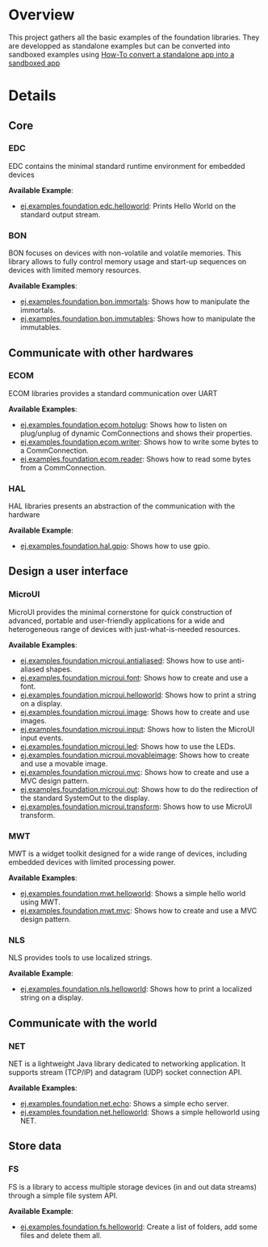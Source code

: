 # Overview
This project gathers all the basic examples of the foundation libraries. They are developped as standalone examples but can be converted into sandboxed examples using [How-To convert a standalone app into a sandboxed app](https://github.com/MicroEJ/How-To/tree/master/StandaloneToSandboxed)

# Details
## Core
### EDC
EDC contains the minimal standard runtime environment for embedded devices

**Available Example**:
* [ej.examples.foundation.edc.helloworld](ej.examples.foundation.edc.helloworld): Prints Hello World on the standard output stream.

### BON
BON focuses on devices with non-volatile and volatile memories. This library allows to fully control memory usage and start-up sequences on devices with limited memory resources.

**Available Examples**:

* [ej.examples.foundation.bon.immortals](ej.examples.foundation.bon.immortals): Shows how to manipulate the immortals.
* [ej.examples.foundation.bon.immutables](ej.examples.foundation.bon.immutables): Shows how to manipulate the immutables.


## Communicate with other hardwares

### ECOM
ECOM libraries provides a standard communication over UART

**Available Examples**:
* [ej.examples.foundation.ecom.hotplug](ej.examples.foundation.ecom.hotplug): Shows how to listen on plug/unplug of dynamic ComConnections and shows their properties.
* [ej.examples.foundation.ecom.writer](ej.examples.foundation.ecom.writer): Shows how to write some bytes to a CommConnection.
* [ej.examples.foundation.ecom.reader](ej.examples.foundation.ecom.reader): Shows how to read some bytes from a CommConnection.

### HAL
HAL libraries presents an abstraction of the communication with the hardware

**Available Example**:
* [ej.examples.foundation.hal.gpio](ej.examples.foundation.hal.gpio): Shows how to use gpio.


## Design a user interface

### MicroUI
MicroUI provides the minimal cornerstone for quick construction of advanced, portable and user-friendly applications for a wide and heterogeneous range of devices with just-what-is-needed resources.

**Available Examples**:
* [ej.examples.foundation.microui.antialiased](ej.examples.foundation.microui.antialiased): Shows how to use anti-aliased shapes.
* [ej.examples.foundation.microui.font](ej.examples.foundation.microui.font): Shows how to create and use a font.
* [ej.examples.foundation.microui.helloworld](ej.examples.foundation.microui.helloworld): Shows how to print a string on a display.
* [ej.examples.foundation.microui.image](ej.examples.foundation.microui.image): Shows how to create and use images.
* [ej.examples.foundation.microui.input](ej.examples.foundation.microui.input): Shows how to listen the MicroUI input events.
* [ej.examples.foundation.microui.led](ej.examples.foundation.microui.led): Shows how to use the LEDs.
* [ej.examples.foundation.microui.movableimage](ej.examples.foundation.microui.movableimage): Shows how to create and use a movable image.
* [ej.examples.foundation.microui.mvc](ej.examples.foundation.microui.mvc): Shows how to create and use a MVC design pattern.
* [ej.examples.foundation.microui.out](ej.examples.foundation.microui.out): Shows how to do the redirection of the standard SystemOut to the display.
* [ej.examples.foundation.microui.transform](ej.examples.foundation.microui.transform): Shows how to use MicroUI transform.

### MWT
MWT is a widget toolkit designed for a wide range of devices, including embedded devices with limited processing power.

**Available Examples**:
* [ej.examples.foundation.mwt.helloworld](ej.examples.foundation.mwt.helloworld): Shows a simple hello world using MWT.
* [ej.examples.foundation.mwt.mvc](ej.examples.foundation.mwt.mvc): Shows how to create and use a MVC design pattern.

### NLS
NLS provides tools to use localized strings.

**Available Example**:
* [ej.examples.foundation.nls.helloworld](ej.examples.foundation.nls.helloworld): Shows how to print a localized string on a display.


## Communicate with the world

### NET
NET is a lightweight Java library dedicated to networking application. It supports stream (TCP/IP) and datagram (UDP) socket connection API.

**Available Examples**:
* [ej.examples.foundation.net.echo](ej.examples.foundation.net.echo): Shows a simple echo server.
* [ej.examples.foundation.net.helloworld](ej.examples.foundation.net.helloworld): Shows a simple helloworld using NET.

## Store data

### FS
FS is a library to access multiple storage devices (in and out data streams) through a simple file system API.

**Available Example**:
* [ej.examples.foundation.fs.helloworld](ej.examples.foundation.fs.helloworld): Create a list of folders, add some files and delete them all.
